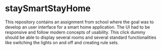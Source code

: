 # staySmartStayHome

This repository contains an assignment from school where the goal was to develop an user interface for a smart home application. The UI had to be responsive and follow modern concepts of usability. This click dummy should be able to display several rooms and several standard functionalities like switching the lights on and off and creating rule sets.
